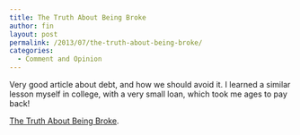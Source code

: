 ```yaml
---
title: The Truth About Being Broke
author: fin
layout: post
permalink: /2013/07/the-truth-about-being-broke/
categories:
  - Comment and Opinion
---
```

Very good article about debt, and how we should avoid it. I learned a similar lesson myself in college, with a very small loan, which took me ages to pay back!

[The Truth About Being Broke][1].

 [1]: http://lifehacker.com/the-truth-about-being-broke-897463329
